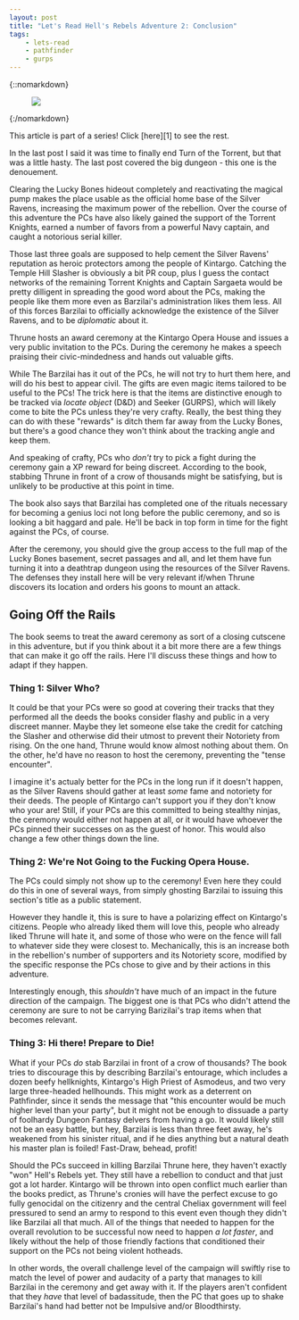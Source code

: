 ```yaml
---
layout: post
title: "Let's Read Hell's Rebels Adventure 2: Conclusion"
tags:
    - lets-read
    - pathfinder
    - gurps
---
```


{::nomarkdown}
<figure class="center">
  <img src="{{ "/assets/350px-Hell's_Rebels_Logo.png" | absolute_url }}"/>
</figure>
{:/nomarkdown}

This article is part of a series! Click [here][1] to see the rest.

In the last post I said it was time to finally end Turn of the Torrent, but that
was a little hasty. The last post covered the big dungeon - this one is the
denouement.

Clearing the Lucky Bones hideout completely and reactivating the magical pump
makes the place usable as the official home base of the Silver Ravens,
increasing the maximum power of the rebellion. Over the course of this adventure
the PCs have also likely gained the support of the Torrent Knights, earned a
number of favors from a powerful Navy captain, and caught a notorious serial
killer.

Those last three goals are supposed to help cement the Silver Ravens' reputation
as heroic protectors among the people of Kintargo. Catching the Temple Hill
Slasher is obviously a bit PR coup, plus I guess the contact networks of the
remaining Torrent Knights and Captain Sargaeta would be pretty dilligent in
spreading the good word about the PCs, making the people like them more even as
Barzilai's administration likes them less. All of this forces Barzilai to
officially acknowledge the existence of the Silver Ravens, and to be
_diplomatic_ about it.

Thrune hosts an award ceremony at the Kintargo Opera House and issues a very
public invitation to the PCs. During the ceremony he makes a speech praising
their civic-mindedness and hands out valuable gifts.

While The Barzilai has it out of the PCs, he will not try to hurt them here, and
will do his best to appear civil. The gifts are even magic items tailored to be
useful to the PCs! The trick here is that the items are distinctive enough to be
tracked via _locate object_ (D&D) and Seeker (GURPS), which will likely come to
bite the PCs unless they're very crafty. Really, the best thing they can do with
these "rewards" is ditch them far away from the Lucky Bones, but there's a good
chance they won't think about the tracking angle and keep them.

And speaking of crafty, PCs who _don't_ try to pick a fight during the ceremony
gain a XP reward for being discreet. According to the book, stabbing Thrune in
front of a crow of thousands might be satisfying, but is unlikely to be
productive at this point in time.

The book also says that Barzilai has completed one of the rituals necessary for
becoming a genius loci not long before the public ceremony, and so is looking a
bit haggard and pale. He'll be back in top form in time for the fight against
the PCs, of course.

After the ceremony, you should give the group access to the full map of the
Lucky Bones basement, secret passages and all, and let them have fun turning it
into a deathtrap dungeon using the resources of the Silver Ravens. The defenses
they install here will be very relevant if/when Thrune discovers its location
and orders his goons to mount an attack.

## Going Off the Rails

The book seems to treat the award ceremony as sort of a closing cutscene in this
adventure, but if you think about it a bit more there are a few things that can
make it go off the rails. Here I'll discuss these things and how to adapt if
they happen.

### Thing 1: Silver Who?

It could be that your PCs were so good at covering their tracks that they
performed all the deeds the books consider flashy and public in a very discreet
manner. Maybe they let someone else take the credit for catching the Slasher and
otherwise did their utmost to prevent their Notoriety from rising. On the one
hand, Thrune would know almost nothing about them. On the other, he'd have no
reason to host the ceremony, preventing the "tense encounter".

I imagine it's actualy better for the PCs in the long run if it doesn't happen,
as the Silver Ravens should gather at least _some_ fame and notoriety for their
deeds. The people of Kintargo can't support you if they don't know who your are!
Still, if your PCs are this committed to being stealthy ninjas, the ceremony
would either not happen at all, or it would have whoever the PCs pinned their
successes on as the guest of honor. This would also change a few other things
down the line.

### Thing 2: We're Not Going to the Fucking Opera House.

The PCs could simply not show up to the ceremony! Even here they could do this
in one of several ways, from simply ghosting Barzilai to issuing this section's
title as a public statement.

However they handle it, this is sure to have a polarizing effect on Kintargo's
citizens. People who already liked them will love this, people who already liked
Thrune will hate it, and some of those who were on the fence will fall to
whatever side they were closest to. Mechanically, this is an increase both in
the rebellion's number of supporters and its Notoriety score, modified by the
specific response the PCs chose to give and by their actions in this adventure.

Interestingly enough, this _shouldn't_ have much of an impact in the future
direction of the campaign. The biggest one is that PCs who didn't attend the
ceremony are sure to not be carrying Barizilai's trap items when that becomes
relevant.

### Thing 3: Hi there! Prepare to Die!

What if your PCs _do_ stab Barzilai in front of a crow of thousands? The book
tries to discourage this by describing Barzilai's entourage, which includes a
dozen beefy hellknights, Kintargo's High Priest of Asmodeus, and two very large
three-headed hellhounds. This might work as a deterrent on Pathfinder, since it
sends the message that "this encounter would be much higher level than your
party", but it might not be enough to dissuade a party of foolhardy Dungeon
Fantasy delvers from having a go. It would likely still not be an easy battle,
but hey, Barzilai is less than three feet away, he's weakened from his sinister
ritual, and if he dies anything but a natural death his master plan is foiled!
Fast-Draw, behead, profit!

Should the PCs succeed in killing Barzilai Thrune here, they haven't exactly
"won" Hell's Rebels yet. They still have a rebellion to conduct and that just
got a lot harder. Kintargo will be thrown into open conflict much earlier than
the books predict, as Thrune's cronies will have the perfect excuse to go fully
genocidal on the citizenry and the central Cheliax government will feel
pressured to send an army to respond to this event even though they didn't like
Barzilai all that much. All of the things that needed to happen for the overall
revolution to be successful now need to happen _a lot faster_, and likely
without the help of those friendly factions that conditioned their support on
the PCs not being violent hotheads.

In other words, the overall challenge level of the campaign will swiftly rise to
match the level of power and audacity of a party that manages to kill Barzilai
in the ceremony and get away with it. If the players aren't confident that they
_have_ that level of badassitude, then the PC that goes up to shake Barzilai's
hand had better not be Impulsive and/or Bloodthirsty.
